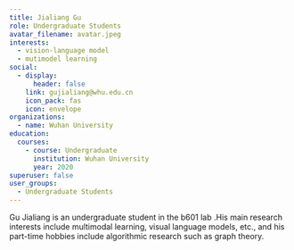 ```yaml
---
title: Jialiang Gu
role: Undergraduate Students
avatar_filename: avatar.jpeg
interests:
  - vision-language model
  - mutimodel learning
social:
  - display:
      header: false
    link: gujialiang@whu.edu.cn
    icon_pack: fas
    icon: envelope
organizations:
  - name: Wuhan University
education:
  courses:
    - course: Undergraduate
      institution: Wuhan University
      year: 2020
superuser: false
user_groups:
  - Undergraduate Students
---
```

<!--StartFragment-->

Gu Jialiang is an undergraduate student in the b601 lab .His main research interests include multimodal learning, visual language models, etc., and his part-time hobbies include algorithmic research such as graph theory.

<!--EndFragment-->